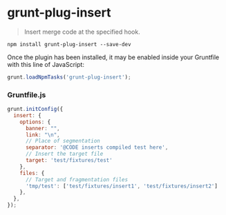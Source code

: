 # grunt-plug-insert

> Insert merge code at the specified hook.

```shell
npm install grunt-plug-insert --save-dev
```

Once the plugin has been installed, it may be enabled inside your Gruntfile with this line of JavaScript:

```js
grunt.loadNpmTasks('grunt-plug-insert');
```

### Gruntfile.js

```js
grunt.initConfig({
  insert: {
    options: {
      banner: "",
      link: "\n",
      // Place of segmentation
      separator: '@CODE inserts compiled test here',
      // Insert the target file
      target: 'test/fixtures/test'
    },
    files: {
      // Target and fragmentation files
      'tmp/test': ['test/fixtures/insert1', 'test/fixtures/insert2']
    },
  },
});
```
